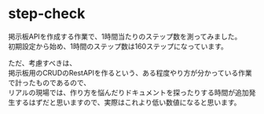 # step-check

掲示板APIを作成する作業で、1時間当たりのステップ数を測ってみました。  
初期設定から始め、1時間のステップ数は160ステップになっています。  

ただ、考慮すべきは、  
掲示板用のCRUDのRestAPIを作るという、ある程度やり方が分かっている作業で計ったものであるので、  
リアルの現場では、作り方を悩んだりドキュメントを探ったりする時間が追加発生するはずだと思いますので、実際はこれより低い数値になると思います。  
